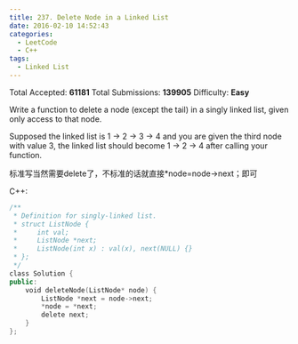 ```yaml
---
title: 237. Delete Node in a Linked List
date: 2016-02-10 14:52:43
categories:
  - LeetCode
  - C++
tags:
  - Linked List
---
```


Total Accepted: **61181**
Total Submissions: **139905**
Difficulty: **Easy**

Write a function to delete a node (except the tail) in a singly linked list, given only access to that node.

Supposed the linked list is 1 -> 2 -> 3 -> 4 and you are given the third node with value 3, the linked list should become 1 -> 2 -> 4 after calling your function.

<!-- more -->

标准写当然需要delete了，不标准的话就直接*node=node->next；即可

C++:

``` cpp
/**
 * Definition for singly-linked list.
 * struct ListNode {
 *     int val;
 *     ListNode *next;
 *     ListNode(int x) : val(x), next(NULL) {}
 * };
 */
class Solution {
public:
    void deleteNode(ListNode* node) {
        ListNode *next = node->next;
        *node = *next;
        delete next;
    }
};
```